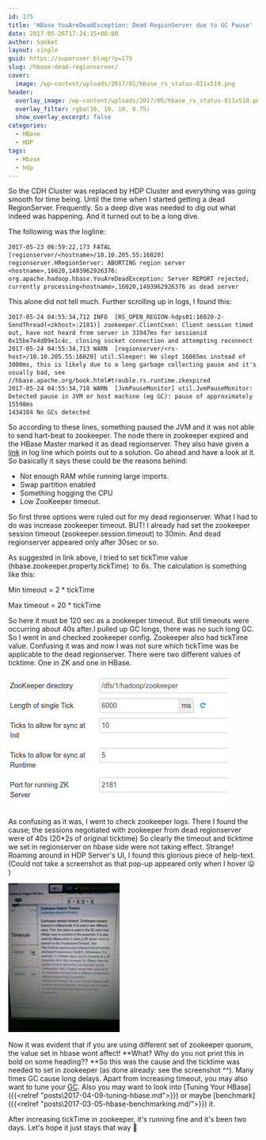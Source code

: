 ```yaml
---
id: 175
title: 'HBase YouAreDeadException: Dead RegionServer due to GC Pause'
date: 2017-05-26T17:24:15+00:00
author: Sanket
layout: single
guid: https://superuser.blog/?p=175
slug: /hbase-dead-regionserver/
cover:
  image: /wp-content/uploads/2017/05/hbase_rs_status-811x510.png
header:
  overlay_image: /wp-content/uploads/2017/05/hbase_rs_status-811x510.png
  overlay_filter: rgba(10, 10, 10, 0.75)
  show_overlay_excerpt: false
categories:
  - HBase
  - HDP
tags:
  - Hbase
  - hdp
---
```


So the CDH Cluster was replaced by HDP Cluster and everything was going smooth for time being. Until the time when I started getting a dead RegionServer. Frequently. So a deep dive was needed to dig out what indeed was happening. And it turned out to be a long dive.

The following was the logline:

```
2017-05-23 06:59:22,173 FATAL [regionserver/<hostname>/10.10.205.55:16020] regionserver.HRegionServer: ABORTING region server <hostname>,16020,1493962926376: org.apache.hadoop.hbase.YouAreDeadException: Server REPORT rejected; currently processing<hostname>,16020,1493962926376 as dead server
```

This alone did not tell much. Further scrolling up in logs, I found this:

```
2017-05-24 04:55:34,712 INFO  [RS_OPEN_REGION-hdps01:16020-2-SendThread(<zkhost>:2181)] zookeeper.ClientCnxn: Client session timed out, have not heard from server in 31947ms for sessionid 0x15be7e4d09e1c4c, closing socket connection and attempting reconnect
2017-05-24 04:55:34,713 WARN  [regionserver/<rs-host>/10.10.205.55:16020] util.Sleeper: We slept 16865ms instead of 3000ms, this is likely due to a long garbage collecting pause and it's usually bad, see //hbase.apache.org/book.html#trouble.rs.runtime.zkexpired
2017-05-24 04:55:34,718 WARN  [JvmPauseMonitor] util.JvmPauseMonitor: Detected pause in JVM or host machine (eg GC): pause of approximately 15598ms
1434184 No GCs detected
```

So according to these lines, something paused the JVM and it was not able to send hart-beat to zookeeper. The node there in zookeeper expired and the HBase Master marked it as dead regionserver. They also have given a [link](https://hbase.apache.org/book.html#trouble.rs.runtime.zkexpired) in log line which points out to a solution. Go ahead and have a look at it. So basically it says these could be the reasons behind:

  * Not enough RAM while running large imports.
  * Swap partition enabled
  * Something hogging the CPU
  * Low ZooKeeper timeout.

So first three options were ruled out for my dead regionserver. What I had to do was increase zookeeper timeout. BUT! I already had set the zookeeper session timeout (zookeeper.session.timeout) to 30min. And dead regionserver appeared only after 30sec or so.

As suggested in link above, I tried to set tickTime value (hbase.zookeeper.property.tickTime)  to 6s. The calculation is something like this:

Min timeout = 2 * tickTime

Max timeout = 20 * tickTime

So here it must be 120 sec as a zookeeper timeout. But still timeouts were occurring about 40s after.I pulled up GC longs, there was no such long GC. So I went in and checked zookeeper config. Zookeeper also had tickTime value. Confusing it was and now I was not sure which tickTime was be applicable to the dead regionserver. There were two different values of ticktime. One in ZK and one in HBase.

![zookeeper_config](/wp-content/uploads/2017/05/zookeeper_config.png)

As confusing as it was, I went to check zookeeper logs. There I found the cause; the sessions negotiated with zookeeper from dead regionserver were of 40s (20*2s of original ticktime) So clearly the timeout and ticktime we set in regionserver on hbase side were not taking effect. Strange! Roaming around in HDP Server's UI, I found this glorious piece of help-text. (Could not take a screenshot as that pop-up appeared only when I hover 😛 )

![zookeeper-time-hint](/wp-content/uploads/2017/05/IMG_20170524_150126-225x300.jpeg)

Now it was evident that if you are using different set of zookeeper quorum, the value set in hbase wont affect! **What? Why do you not print this in bold on some heading?? **So this was the cause and the ticktime was needed to set in zookeeper (as done already: see the screenshot ^^). Many times GC cause long delays. Apart from increasing timeout, you may also want to tune your [GC](https://www.oracle.com/technetwork/java/javase/gc-tuning-6-140523.html). Also you may want to look into [Tuning Your HBase]({{<relref "posts\2017-04-09-tuning-hbase.md">}}) or maybe [benchmark]({{<relref "posts\2017-03-05-hbase-benchmarking.md/">}}) it.

After increasing tickTime in zookeeper, it's running fine and it's been two days. Let's hope it just stays that way 🙂